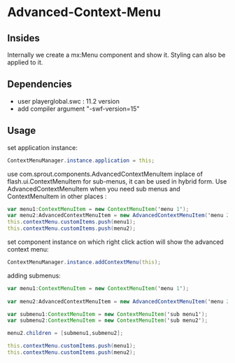 Advanced-Context-Menu
=====================

## Insides ##

Internally we create a mx:Menu component and show it. Styling can also be applied to it.


## Dependencies ##

* user playerglobal.swc : 11.2 version
* add compiler argument "-swf-version=15"


## Usage ##

set application instance:

```actionscript
ContextMenuManager.instance.application = this;
```

use com.sprout.components.AdvancedContextMenuItem inplace of flash.ui.ContextMenuItem for sub-menus, it can be used in hybrid form. Use AdvancedContextMenuItem when you need sub menus and ContextMenuItem in other places :

```actionscript
var menu1:ContextMenuItem = new ContextMenuItem('menu 1');
var menu2:AdvancedContextMenuItem = new AdvancedContextMenuItem('menu 2');
this.contextMenu.customItems.push(menu1);
this.contextMenu.customItems.push(menu2);
```

set component instance on which right click action will show the advanced context menu:

```actionscript
ContextMenuManager.instance.addContextMenu(this);
```

adding submenus:

```actionscript
var menu1:ContextMenuItem = new ContextMenuItem('menu 1');
  			
var menu2:AdvancedContextMenuItem = new AdvancedContextMenuItem('menu 2');

var submenu1:ContextMenuItem = new ContextMenuItem('sub menu1');
var submenu2:ContextMenuItem = new ContextMenuItem('sub menu2');

menu2.children = [submenu1,submenu2];

this.contextMenu.customItems.push(menu1);
this.contextMenu.customItems.push(menu2);
```
